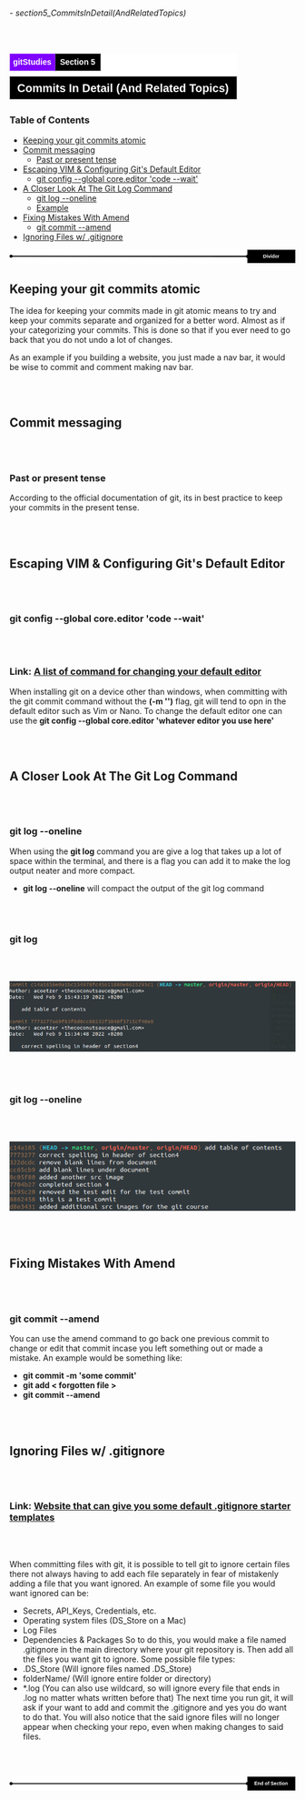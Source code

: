 ###### - section5_CommitsInDetail(AndRelatedTopics)

<br>

<!-- Section Header -->

![section5Header](../src/doc/section5Header.png 'Section 5 Header')

<!-- Table of Contents -->

### **Table of Contents**

+ [Keeping your git commits atomic](#keeping-your-git-commits-atomic)
+ [Commit messaging](#commit-messaging)
    - [Past or present tense](#past-or-present-tense)
+ [Escaping VIM & Configuring Git's Default Editor](#escaping-vim--configuring-gits-default-editor)
    - [git config --global core.editor 'code --wait' ](#git-config---global-coreeditor-code---wait)
+ [A Closer Look At The Git Log Command](#a-closer-look-at-the-git-log-command)
    - [git log --oneline](#git-log---oneline)
    - [Example](#example)
+ [Fixing Mistakes With Amend](#fixing-mistakes-with-amend)
    - [git commit --amend](#git-commit---amend)
+ [Ignoring Files w/ .gitignore](#ignoring-files-w-gitignore)

![divider](../src/doc/divider.png 'Divider')

<!-- Start of Document -->

## **Keeping your git commits atomic**

The idea for keeping your commits made in git atomic means to try and keep your commits separate and organized for a better word. Almost as if your categorizing your commits. This is done so that if you ever need to go back that you do not undo a lot of changes. 

As an example if you building a website, you just made a nav bar, it would be wise to commit and comment making nav bar. 

<br>
<br>

## **Commit messaging**

<br>
<br>

### **Past or present tense**

According to the official documentation of git, its in best practice to keep your commits in the present tense.

<br>
<br>

## **Escaping VIM & Configuring Git's Default Editor**

<br>
<br>

### **git config --global core.editor 'code --wait'**

<br>
<br>

### **Link:** [A list of command for changing your default editor](https://git-scm.com/book/en/v2/Appendix-C%3A-Git-Commands-Setup-and-Config 'A list of command for changing your default editor')

When installing git on a device other than windows, when committing with the git commit command without the **(-m '')** flag, git will tend to opn in the default editor such as Vim or Nano. To change the default editor one can use the **git config --global core.editor 'whatever editor you use here'**

<br>
<br>

## **A Closer Look At The Git Log Command**

<br>
<br>

### **git log --oneline**

When using the **git log** command you are give a log that takes up a lot of space within the terminal, and there is a flag you can add it to make the log output neater and more compact.
* **git log --oneline** will compact the output of the git log command

<br>
<br>

### **git log**

<br>
<br>

![gitlogCommanda](../src/gitlogCommanda.png 'Example of git log without a compact output')

<br>
<br>

### **git log --oneline**

<br>
<br>

![gitlogCommandb](../src/gitlogCommandb.png 'Example of compact git log output')

<br>
<br>

## **Fixing Mistakes With Amend**

<br>
<br>

### **git commit --amend**

You can use the amend command to go back one previous commit to change or edit that commit incase you left something out or made a mistake. An example would be something like:
    
* **git commit -m 'some commit'**
* **git add < forgotten file >**
* **git commit --amend**

<br>
<br>

## **Ignoring Files w/ .gitignore**

<br>
<br>

### **Link:** [Website that can give you some default .gitignore starter templates](https://www.toptal.com/developers/gitignore 'Website that can give you some default .gitignore starter templates')

<br>
<br>

When committing files with git, it is possible to tell git to ignore certain files there not always having to add each file separately in fear of mistakenly adding a file that you want ignored. An example of some file you would want ignored can be:
* Secrets, API_Keys, Credentials, etc.
* Operating system files (DS_Store on a Mac)
* Log Files
* Dependencies & Packages
So to do this, you would make a file named .gitignore in the main directory where your git repository is. Then add all the files you want git to ignore. Some possible file types: 
* .DS_Store (Will ignore files named .DS_Store)
* folderName/ (Will ignore entire folder or directory)
* *.log (You can also use wildcard, so will ignore every file that ends in .log no matter whats written before that)
The next time you run git, it will ask if your want to add and commit the .gitignore and yes you do want to do that. You will also notice that the said ignore files will no longer appear when checking your repo, even when making changes to said files.

<br>
<br>

<!-- End of Document -->

![endDivider](../src/doc/endDivider.png 'End of Document')